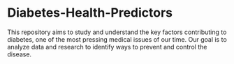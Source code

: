 # Diabetes-Health-Predictors
This repository aims to study and understand the key factors contributing to diabetes, one of the most pressing medical issues of our time. Our goal is to analyze data and research to identify ways to prevent and control the disease.
